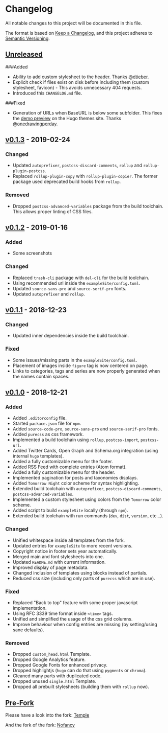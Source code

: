 # Changelog
All notable changes to this project will be documented in this file.

The format is based on
[Keep a Changelog](https://keepachangelog.com/en/1.0.0/),
and this project adheres to
[Semantic Versioning](https://semver.org/spec/v2.0.0.html).

## [Unreleased]

###Added
- Ability to add custom stylesheet to the header.
  Thanks [@dtieber](https://github.com/dtieber).
- Explicit check if files exist on disk before including them
  (custom stylesheet, favicon) - This avoids unnecessary 404 requests.
- Introduced this ``CHANGELOG.md`` file.

###Fixed
- Generation of URLs when BaseURL is below some subfolder.
  This fixes the [demo preview](https://themes.gohugo.io/theme/slick/)
  on the Hugo themes site.
  Thanks [@onedrawingperday](https://github.com/onedrawingperday).


## [v0.1.3] - 2019-02-24

### Changed
- Updated ``autoprefixer``, ``postcss-discard-comments``, ``rollup``
  and ``rollup-plugin-postcss``.
- Replaced ``rollup-plugin-copy`` with ``rollup-plugin-copier``.
  The former package used deprecated build hooks from ``rollup``.

### Removed
- Dropped ``postcss-advanced-variables`` package from the build toolchain.
  This allows proper linting of CSS files.


## [v0.1.2] - 2019-01-16

### Added
- Some screenshots

### Changed
- Replaced ``trash-cli`` package with ``del-cli`` for the build toolchain.
- Using recommended url inside the ``exampleSite/config.toml``.
- Updated ``source-sans-pro`` and ``source-serif-pro`` fonts.
- Updated ``autoprefixer`` and ``rollup``.

## [v0.1.1] - 2018-12-23

### Changed
- Updated inner dependencies inside the build toolchain.

### Fixed
- Some issues/missing parts in the ``exampleSite/config.toml``.
- Placement of images inside ``figure`` tag is now centered on page.
- Links to categories, tags and series are now properly generated
  when the names contain spaces.


## [v0.1.0] - 2018-12-21

### Added
- Added ``.editorconfig`` file.
- Started ``packace.json`` file for ``npm``.
- Added ``source-code-pro``, ``source-sans-pro`` and ``source-serif-pro`` fonts.
- Added ``purecss`` as css framework.
- Implemented a build toolchain using ``rollup``,
  ``postcss-import``, ``postcss-url``.
- Added Twitter Cards, Open Graph and Schema.org integration
  (using internal ``hugo`` templates).
- Added a fully customizable menu for the footer.
- Added RSS Feed with complete entries (Atom format).
- Added a fully customizable menu for the header.
- Implemented pagination for posts and taxonomies displays.
- Added ``Tomorrow Night`` color scheme for syntax highlighting.
- Extended build toolchain with ``autoprefixer``,
  ``postcss-discard-comments``, ``postcss-advanced-variables``.
- Implemented a custom stylesheet using colors from the
  ``Tomorrow`` color scheme.
- Added script to build ``exampleSite`` locally (through ``npm``).
- Extended build toolchain with run commands
  (``dev``, ``dist``, ``version``, etc...).


### Changed
- Unified whitespace inside all templates from the fork.
- Updated entries for ``exampleSite`` to more recent versions.
- Copyright notice in footer sets year automatically.
- Merged main and font stylesheets into one.
- Updated ``README.md`` with current information.
- Improved display of page metadata.
- Changed inclusion of templates using blocks instead of partials.
- Reduced css size (including only parts of ``purecss`` which are in use).

### Fixed
- Replaced "Back to top" feature with some proper javascript implementation.
- Using RFC 3339 time format inside ``<time>`` tags.
- Unified and simplified the usage of the css grid columns.
- Improve behaviour when config entries are missing
  (by setting/using sane defaults).

### Removed
- Dropped ``custom_head.html`` Template.
- Dropped Google Analytics feature.
- Dropped Google Fonts for enhanced privacy.
- Dropped highlightjs (``hugo`` can do that using ``pygments`` or ``chroma``).
- Cleaned many parts with duplicated code.
- Dropped unused ``single.html`` Template.
- Dropped all prebuilt stylesheets (building them with ``rollup`` now).

## [Pre-Fork]

Please have a look into the fork:
[Temple](https://github.com/aos/temple)

And the fork of the fork:
[Nofancy](https://github.com/gizak/nofancy)


[Unreleased]: https://github.com/spookey/slick/compare/v0.1.3...HEAD
[v0.1.3]: https://github.com/spookey/slick/compare/v0.1.2...v0.1.3
[v0.1.2]: https://github.com/spookey/slick/compare/v0.1.1...v0.1.2
[v0.1.1]: https://github.com/spookey/slick/compare/v0.1.0...v0.1.1
[v0.1.0]: https://github.com/spookey/slick/compare/6bfdc70...v0.1.0
[Pre-Fork]: https://github.com/spookey/slick/compare/3411e81...6bfdc70
